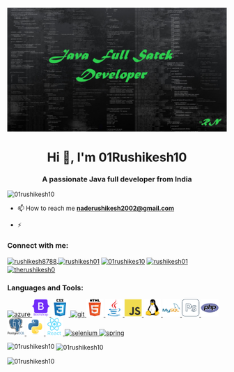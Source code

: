 ![logo](https://github.com/01Rushikes10/01Rushikes10/blob/main/Untitled1.jpg)
<h1 align="center">Hi 👋, I'm 01Rushikesh10</h1>
<h3 align="center">A passionate Java full developer from India</h3>

<p align="left"> <img src="https://komarev.com/ghpvc/?username=01rushikesh10&label=Profile%20views&color=0e75b6&style=flat" alt="01rushikesh10" /> </p>

- 📫 How to reach me **naderushikesh2002@gmail.com**

- ⚡

<h3 align="left">Connect with me:</h3>
<p align="left">
<!-- <a href="https://codepen.io/01rushikesh10" target="blank"><img align="center" src="https://raw.githubusercontent.com/rahuldkjain/github-profile-readme-generator/master/src/images/icons/Social/codepen.svg" alt="01rushikesh10" height="30" width="40" /></a> -->
<!-- <a href="https://twitter.com/@rushikeshn39281" target="blank"><img align="center" src="https://raw.githubusercontent.com/rahuldkjain/github-profile-readme-generator/master/src/images/icons/Social/twitter.svg" alt="@rushikeshn39281" height="30" width="40" /></a> -->
<!-- <a href="https://linkedin.com/in/rushikesh-nade-000708230" target="blank"><img align="center" src="https://raw.githubusercontent.com/rahuldkjain/github-profile-readme-generator/master/src/images/icons/Social/linked-in-alt.svg" alt="rushikesh-nade-000708230" height="30" width="40" /></a>
<a href="https://stackoverflow.com/users/22271968/rushikesh" target="blank"><img align="center" src="https://raw.githubusercontent.com/rahuldkjain/github-profile-readme-generator/master/src/images/icons/Social/stack-overflow.svg" alt="22271968/rushikesh" height="30" width="40" /></a> -->
<a href="https://www.codechef.com/users/rushikesh8788" target="_blank" title="CodeChef">
  <img align="center" src="https://cdn.jsdelivr.net/npm/simple-icons@3.1.0/icons/codechef.svg" alt="rushikesh8788" height="30" width="40" />
</a>
<a href="https://www.hackerrank.com/rushikesh01" target="blank"><img align="center" src="https://raw.githubusercontent.com/rahuldkjain/github-profile-readme-generator/master/src/images/icons/Social/hackerrank.svg" alt="rushikesh01" height="30" width="40" /></a>
<a href="https://www.leetcode.com/01rushikes10" target="blank"><img align="center" src="https://raw.githubusercontent.com/rahuldkjain/github-profile-readme-generator/master/src/images/icons/Social/leet-code.svg" alt="01rushikes10" height="30" width="40" /></a>
<!-- <a href="https://www.hackerearth.com/rushikesh972" target="blank"><img align="center" src="https://raw.githubusercontent.com/rahuldkjain/github-profile-readme-generator/master/src/images/icons/Social/hackerearth.svg" alt="rushikesh972" height="30" width="40" /></a> -->
<a href="https://www.topcoder.com/members/rushikesh01" target="blank"><img align="center" src="https://raw.githubusercontent.com/rahuldkjain/github-profile-readme-generator/master/src/images/icons/Social/topcoder.svg" alt="rushikesh01" height="30" width="40" /></a>
  <a href="https://www.instagram.com/therushikesh0" target="_blank">
  <img align="center" src="https://raw.githubusercontent.com/rahuldkjain/github-profile-readme-generator/master/src/images/icons/Social/instagram.svg" alt="therushikesh0" height="30" width="40" />
</a>

<!-- <a href="https://discord.gg/rushikesh01#8111" target="blank"><img align="center" src="https://raw.githubusercontent.com/rahuldkjain/github-profile-readme-generator/master/src/images/icons/Social/discord.svg" alt="rushikesh01#8111" height="30" width="40" /></a> -->
</p>

<h3 align="left">Languages and Tools:</h3>
<p align="left"> <a href="https://azure.microsoft.com/en-in/" target="_blank" rel="noreferrer"> <img src="https://www.vectorlogo.zone/logos/microsoft_azure/microsoft_azure-icon.svg" alt="azure" width="40" height="40"/> </a> <a href="https://getbootstrap.com" target="_blank" rel="noreferrer"> <img src="https://raw.githubusercontent.com/devicons/devicon/master/icons/bootstrap/bootstrap-plain-wordmark.svg" alt="bootstrap" width="40" height="40"/> </a> <a href="https://www.w3schools.com/css/" target="_blank" rel="noreferrer"> <img src="https://raw.githubusercontent.com/devicons/devicon/master/icons/css3/css3-original-wordmark.svg" alt="css3" width="40" height="40"/> </a> <a href="https://git-scm.com/" target="_blank" rel="noreferrer"> <img src="https://www.vectorlogo.zone/logos/git-scm/git-scm-icon.svg" alt="git" width="40" height="40"/> </a> <a href="https://www.w3.org/html/" target="_blank" rel="noreferrer"> <img src="https://raw.githubusercontent.com/devicons/devicon/master/icons/html5/html5-original-wordmark.svg" alt="html5" width="40" height="40"/> </a> <a href="https://www.java.com" target="_blank" rel="noreferrer"> <img src="https://raw.githubusercontent.com/devicons/devicon/master/icons/java/java-original.svg" alt="java" width="40" height="40"/> </a> <a href="https://developer.mozilla.org/en-US/docs/Web/JavaScript" target="_blank" rel="noreferrer"> <img src="https://raw.githubusercontent.com/devicons/devicon/master/icons/javascript/javascript-original.svg" alt="javascript" width="40" height="40"/> </a> <a href="https://www.linux.org/" target="_blank" rel="noreferrer"> <img src="https://raw.githubusercontent.com/devicons/devicon/master/icons/linux/linux-original.svg" alt="linux" width="40" height="40"/> </a> <a href="https://www.mysql.com/" target="_blank" rel="noreferrer"> <img src="https://raw.githubusercontent.com/devicons/devicon/master/icons/mysql/mysql-original-wordmark.svg" alt="mysql" width="40" height="40"/> </a> <a href="https://www.photoshop.com/en" target="_blank" rel="noreferrer"> <img src="https://raw.githubusercontent.com/devicons/devicon/master/icons/photoshop/photoshop-line.svg" alt="photoshop" width="40" height="40"/> </a> <a href="https://www.php.net" target="_blank" rel="noreferrer"> <img src="https://raw.githubusercontent.com/devicons/devicon/master/icons/php/php-original.svg" alt="php" width="40" height="40"/> </a> <a href="https://www.postgresql.org" target="_blank" rel="noreferrer"> <img src="https://raw.githubusercontent.com/devicons/devicon/master/icons/postgresql/postgresql-original-wordmark.svg" alt="postgresql" width="40" height="40"/> </a> <a href="https://www.python.org" target="_blank" rel="noreferrer"> <img src="https://raw.githubusercontent.com/devicons/devicon/master/icons/python/python-original.svg" alt="python" width="40" height="40"/> </a> <a href="https://reactjs.org/" target="_blank" rel="noreferrer"> <img src="https://raw.githubusercontent.com/devicons/devicon/master/icons/react/react-original-wordmark.svg" alt="react" width="40" height="40"/> </a> <a href="https://www.selenium.dev" target="_blank" rel="noreferrer"> <img src="https://raw.githubusercontent.com/detain/svg-logos/780f25886640cef088af994181646db2f6b1a3f8/svg/selenium-logo.svg" alt="selenium" width="40" height="40"/> </a> <a href="https://spring.io/" target="_blank" rel="noreferrer"> <img src="https://www.vectorlogo.zone/logos/springio/springio-icon.svg" alt="spring" width="40" height="40"/> </a>

<p><img align="left" src="https://github-readme-stats.vercel.app/api/top-langs?username=01rushikesh10&show_icons=true&locale=en&layout=compact" alt="01rushikesh10" /></p>

<p>&nbsp;<img align="center" src="https://github-readme-stats.vercel.app/api?username=01rushikesh10&show_icons=true&locale=en" alt="01rushikesh10" /></p>

<p><img align="center" src="https://github-readme-streak-stats.herokuapp.com/?user=01rushikesh10&" alt="01rushikesh10" /></p>

